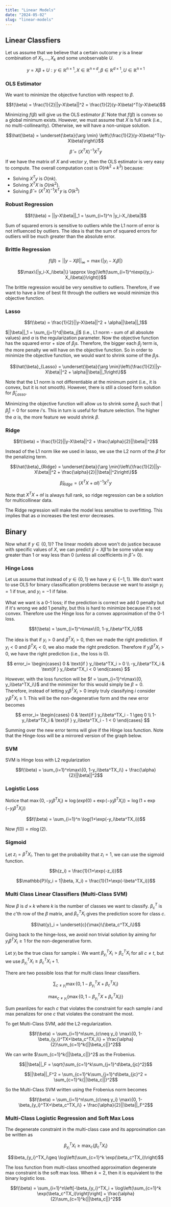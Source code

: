 ```yaml
---
title: "Linear Models"
date: "2024-05-02"
slug: "linear-models"
---
```

## Linear Classfiers

Let us assume that we believe that a certain outcome $y$ is a linear combination of $X_1, \dots ,X_k$ and some unobservable $U$.

$$y = X\beta + U: y \in \mathbb{R}^{n \times 1}, X \in \mathbb{R}^{n \times d}, \beta \in \mathbb{R}^{d \times 1}, U \in \mathbb{R}^{n \times 1}$$

### OLS Estimator

We want to minimize the objective function with respect to $\beta$.

$$f(\beta) = \frac{1}{2}||y-X\beta||^2 = \frac{1}{2}(y-X\beta)^T(y-X\beta)$$

 Minimizing $f(\beta)$ will give us the OLS estimator $\hat{\beta}$. Note that $f(\beta)$ is convex so a global minimum exists. However, we must assume that $X$ is full rank (i.e., no multi-collinearity). Otherwise, we will have a non-unique solution.

$$\hat{\beta} = \underset{\beta}{\arg \min} \left\{\frac{1}{2}(y-X\beta)^T(y-X\beta)\right\}$$

$$\hat{\beta} = (X^TX)^{-1}X^Ty$$

If we have the matrix of $X$ and vector $y$, then the OLS estimator is very easy to compute. The overall computation cost is $O(nk^2 + k^3)$ because:

- Solving $X^Ty$ is $O(nk)$.
- Solving $X^TX$ is $O(nk^2)$.
- Solving $\hat{\beta} = (X^TX)^{-1}X^Ty$ is $O(k^3)$

### Robust Regression

$$f(\beta) = ||y-X\beta||_1 = \sum_{i=1}^n |y_i-X_i\beta|$$

Sum of squared errors is sensitive to outliers while the L1 norm of error is not influenced by outliers. The idea is that the sum of squared errors for outliers will be much greater than the absolute error.

### Brittle Regression

$$f(\beta) = ||y-X\beta||_\infty = \max\{|y_i-X_i\beta|\}$$

$$\max\{|y_i-X_i\beta|\} \approx \log{\left(\sum_{i=1}^n\exp{(y_i-X_i\beta)}\right)}$$

The brittle regression would be very sensitive to outliers. Therefore, if we want to have a line of best fit through the outliers we would minimize this objective function.

### Lasso

$$f(\beta) = \frac{1}{2}||y-X\beta||^2 + \alpha||\beta||_1$$

$||\beta||_1 = \sum_{j=1}^d|\beta_j|$ (i.e., L1 norm - sum of all absolute values) and $\alpha$ is the regularization parameter. Now the objective function has the squared error + size of $\beta_j$s. Therefore, the bigger each $\beta_j$ term is, the more penalty we will have on the objective function. So in order to minimize the objective function, we would want to shrink some of the $\beta_j$s.

$$\hat{\beta}_{Lasso} = \underset{\beta}{\arg \min}\left\{\frac{1}{2}||y-X\beta||^2 + \alpha||\beta||_1\right\}$$

Note that the L1 norm is not differentiable at the minimum point (i.e., it is convex, but it is not smooth). However, there is still a closed form solution for $\hat{\beta}_{Lasso}$.

Minimizing the objective function will allow us to shrink some $\beta_j$ such that $|\hat{\beta}_j| = 0$ for some $i$'s. This in turn is useful for feature selection. The higher the $\alpha$ is, the more feature we would shrink $\beta$.

### Ridge

$$f(\beta) = \frac{1}{2}||y-X\beta||^2 + \frac{\alpha}{2}||\beta||^2$$

Instead of the L1 norm like we used in lasso, we use the L2 norm of the $\beta$ for the penalizing term.

$$\hat{\beta}_{Ridge} = \underset{\beta}{\arg \min}\left\{\frac{1}{2}||y-X\beta||^2 + \frac{\alpha}{2}||\beta||^2\right\}$$

$$\hat{\beta}_{Ridge} = (X^TX + \alpha I)^{-1}X^Ty$$

Note that $X^TX + \alpha I$ is always full rank, so ridge regression can be a solution for multicollinear data.

The Ridge regression will make the model less sensitive to overfitting. This implies that as $\alpha$ increases the test error decreases.

## Binary

Now what if $y\in\{0,1\}$? The linear models above won't do justice because with specific values of $X$, we can predict $\hat{y} = X\hat{\beta}$ to be some value way greater than $1$ or way less than $0$ (unless all coefficients in $\hat{\beta} = 0$).

### Hinge Loss

Let us assume that instead of  $y\in\{0,1\}$ we have  $y\in\{-1,1\}$. We don't want to use OLS for binary classification problems because we want to assign $y_i = 1$ if true, and $y_i = -1$ if false.

What we want is a 0-1 loss; if the prediction is correct we add $0$ penalty but if it's wrong we add $1$ penalty, but this is hard to minimize because it's not convex. Therefore use the Hinge loss for a convex approximation of the 0-1 loss.

$$f(\beta) = \sum_{i=1}^n\max\{0, 1-y_i\beta^TX_i\}$$

The idea is that if $y_i > 0$ and $\beta^TX_i > 0$, then we made the right prediction. If $y_i < 0$ and $\beta^TX_i < 0$, we also made the right prediction. Therefore if $y_i\beta^TX_i > 0$, we have the right prediction (i.e., the loss is 0).

$$
    error_i= 
    \begin{cases}
    0 & \text{if } y_i\beta^TX_i > 0 \\
    -y_i\beta^TX_i & \text{if } y_i\beta^TX_i < 0
    \end{cases}
$$

However, with the loss function will be $f = \sum_{i=1}^n\max\{0, y_i\beta^TX_i\}$ and the minimizer for this would simply be $\beta = 0$. Therefore, instead of letting $y_i\beta^TX_i > 0$ imply truly classifying $i$ consider $y_i\beta^TX_i \geq 1$. This will be the non-degenerative form and the new error becomes

$$
    error_i= 
    \begin{cases}
    0 & \text{if } y_i\beta^TX_i - 1 \geq 0 \\
    1-y_i\beta^TX_i & \text{if } y_i\beta^TX_i - 1 < 0
    \end{cases}
$$

Summing over the new error terms will give if the Hinge loss function. Note that the Hinge-loss will be a mirrored version of the graph below.

### SVM

SVM is Hinge loss with L2 regularization

$$f(\beta) = \sum_{i=1}^n\max\{0, 1-y_i\beta^TX_i\} + \frac{\alpha}{2}||\beta||^2$$

### Logistic Loss

Notice that $\max\{0, -y_i\beta^TX_i\} \approx \log(exp(0)+\exp(-y_i\beta^TX_i)) = \log(1+\exp(-y_i\beta^TX_i))$

$$f(\beta) = \sum_{i=1}^n \log(1+\exp(-y_i\beta^TX_i))$$

Now $f(0) = n\log(2)$.

### Sigmoid

Let $z_i = \beta^TX_i$. Then to get the probability that $z_i = 1$, we can use the sigmoid function.

$$h(z_i) = \frac{1}{1+\exp(-z_i)}$$

$$\mathbb{P}(y_i = 1|\beta, X_i) = \frac{1}{1+\exp(-\beta^TX_i)}$$

### Multi Class Linear Classifiers (Multi-Class SVM)

Now $\beta$ is $d \times k$ where $k$ is the number of classes we want to classify. $\beta_c^T$ is the $c$'th row of the $\beta$ matrix, and $\beta_c^TX_i$ gives the prediction score for class $c$.

$$\hat{y}_i = \underset{c}{\max}\{\beta_c^TX_i\}$$

Going back to the hinge-loss, we avoid non trivial solution by aiming for $y_i\beta^TX_i \geq 1$ for the non-degenerative form.

Let $y_i$ be the true class for sample $i$. We want $\beta_{y_i}^TX_i > \beta_c^TX_i$ for all $c\neq t$, but we use $\beta_{y_i}^TX_i \geq \beta_c^TX_i + 1$.

There are two possible loss that for multi class linear classifiers.

$$\sum_{c\neq y_i} \max\{0, 1-\beta_{y_i}^TX+\beta_c^TX_i\}$$

$$\mathop{\max}_{c\neq y_i}\{\max\{0, 1-\beta_{y_i}^TX+\beta_c^TX_i\}\}$$

Sum peanlizes for each $c$ that violates the constraint for each sample $i$ and max penalizes for one $c$ that violates the constraint the most.

To get Multi-Class SVM, add the L2-regularization.

$$f(\beta) = \sum_{i=1}^n\sum_{c\neq y_i} \max\{0, 1-\beta_{y_i}^TX+\beta_c^TX_i\} + \frac{\alpha}{2}\sum_{c=1}^k{||\beta_c||}^2$$

We can write $\sum_{c=1}^k{||\beta_c||}^2$ as the Frobenius.

$$||\beta||_F = \sqrt{\sum_{c=1}^k\sum_{j=1}^d\beta_{jc}^2}$$

$$||\beta||_F^2 = \sum_{c=1}^k\sum_{j=1}^d\beta_{jc}^2 = \sum_{c=1}^k{||\beta_c||}^2$$

So the Multi-Class SVM written using the Frobenius norm becomes

$$f(\beta) = \sum_{i=1}^n\sum_{c\neq y_i} \max\{0, 1-\beta_{y_i}^TX+\beta_c^TX_i\} + \frac{\alpha}{2}||\beta||_F^2$$

### Multi-Class Logistic Regression and Soft Max Loss

The degenerate constraint in the multi-class case and its approximation can be written as

$$\beta_{y_i}^TX_i\geq \mathop{\max}_c\{\beta_c^TX_i\}$$

$$\beta_{y_i}^TX_i\geq \log\left(\sum_{c=1}^k \exp(\beta_c^TX_i)\right)$$

The loss function from multi-class smoothed approximation degenerate max constraint is the soft max loss. When $k = 2$, then it is equivalent to the binary logistic loss.

$$f(\beta) = \sum_{i=1}^n\left[-\beta_{y_i}^TX_i + \log\left(\sum_{c=1}^k \exp(\beta_c^TX_i)\right)\right] + \frac{\alpha}{2}\sum_{c=1}^k{||\beta_c||}^2$$